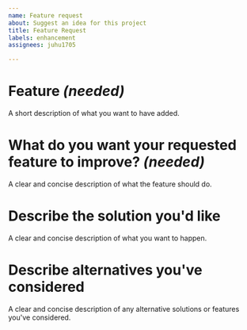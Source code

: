 ```yaml
---
name: Feature request
about: Suggest an idea for this project
title: Feature Request
labels: enhancement
assignees: juhu1705

---
```


# Feature *(needed)*

A short description of what you want to have added.

# What do you want your requested feature to improve? *(needed)*

A clear and concise description of what the feature should do.

# Describe the solution you'd like

A clear and concise description of what you want to happen.

# Describe alternatives you've considered

A clear and concise description of any alternative solutions or features you've considered.
